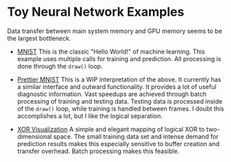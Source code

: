 # Toy Neural Network Examples
Data transfer between main system memory and GPU memory seems to be the largest bottleneck.

*   [MNIST](./mnist/)
    This is the classic "Hello World!" of machine learning. This example uses multiple calls for training and prediction. All processing is done through the `draw()` loop.

*   [Prettier MNIST](./prettier-mnist/)
    This is a WIP interpretation of the above. It currently has a similar interface and outward functionality. It provides a lot of useful diagnostic information. Vast speedups are achieved through batch processing of training and testing data. Testing data is processed inside of the `draw()` loop, while training is handled between frames. I doubt this accomplishes a lot, but I like the logical separation.

*   [XOR Visualization](./xor/)
    A simple and elegant mapping of logical XOR to two-dimensional space. The small training data set and intense demand for prediction results makes this especially sensitive to buffer creation and transfer overhead. Batch processing makes this feasible.
